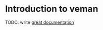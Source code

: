 # Introduction to veman

TODO: write [great documentation](http://jacobian.org/writing/great-documentation/what-to-write/)
